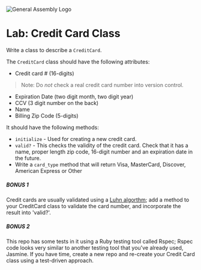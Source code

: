 ![General Assembly Logo](http://i.imgur.com/ke8USTq.png)

# Lab: Credit Card Class

Write a class to describe a `CreditCard`.

The `CreditCard` class should have the following attributes:

- Credit card # (16-digits)

> Note: Do *not* check a real credit card number into version control.

- Expiration Date (two digit month, two digit year)
- CCV (3 digit number on the back)
- Name
- Billing Zip Code (5-digits)

It should have the following methods:

- `initialize` - Used for creating a new credit card.
- `valid?` - This checks the validity of the credit card. Check that it has a name, proper length zip code, 16-digit number and an expiration date in the future.
- Write a `card_type` method that will return Visa, MasterCard, Discover, American Express or Other

##### BONUS 1
Credit cards are usually validated using a [Luhn algorthm](http://en.wikipedia.org/wiki/Luhn_algorithm); add a method to your CreditCard class to validate the card number, and incorporate the result into 'valid?'.

##### BONUS 2
This repo has some tests in it using a Ruby testing tool called Rspec; Rspec code looks very similar to another testing tool that you've already used, Jasmine. If you have time, create a new repo and re-create your Credit Card class using a test-driven approach.
